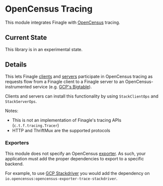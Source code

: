 # OpenCensus Tracing

This module integrates Finagle with [OpenCensus](https://opencensus.io/) tracing.

## Current State

This library is in an experimental state.

## Details

This lets Finagle [clients](https://twitter.github.io/finagle/guide/Clients.html)
and [servers](https://twitter.github.io/finagle/guide/Servers.html) participate
in OpenCensus tracing as requests flow from a Finagle client to a Finagle server
to an OpenCensus-instrumented service (e.g.
[GCP's Bigtable](https://cloud.google.com/bigtable/)).

Clients and servers can install this functionality by using `StackClientOps` and
`StackServerOps`.

Notes:

 - This is not an implementation of Finagle's tracing APIs (`c.t.f.tracing.Tracer`)
 - HTTP and ThriftMux are the supported protocols

### Exporters

This module does not specify an OpenCensus
[exporter](https://opencensus.io/core-concepts/exporters/). As such, your
application must add the proper dependencies to export to a specific backend.

For example, to use [GCP Stackdriver](https://cloud.google.com/stackdriver/)
you would add the dependency on `io.opencensus:opencensus-exporter-trace-stackdriver`.
